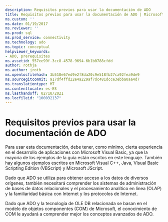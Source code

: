 ```yaml
---
description: Requisitos previos para usar la documentación de ADO
title: Requisitos previos para usar la documentación de ADO | Microsoft Docs
ms.custom: ''
ms.date: 01/19/2017
ms.reviewer: ''
ms.prod: sql
ms.prod_service: connectivity
ms.technology: ado
ms.topic: conceptual
helpviewer_keywords:
- ADO, prerequisites
ms.assetid: 557ee99f-3cc8-4578-9694-6b1b0788cfdd
author: rothja
ms.author: jroth
ms.openlocfilehash: 3b518e67ed9e2f8da20c9e518fb27ca92fea9de9
ms.sourcegitcommit: 917df4ffd22e4a229af7dc481dcce3ebba0aa4d7
ms.translationtype: MT
ms.contentlocale: es-ES
ms.lasthandoff: 02/10/2021
ms.locfileid: "100032137"
---
```

# <a name="prerequisites-for-using-the-ado-documentation"></a>Requisitos previos para usar la documentación de ADO
Para usar esta documentación, debe tener, como mínimo, cierta experiencia en el desarrollo de aplicaciones con Microsoft Visual Basic, ya que la mayoría de los ejemplos de la guía están escritos en este lenguaje. También hay algunos ejemplos escritos en Microsoft Visual C++, Java, Visual Basic Scripting Edition (VBScript) y Microsoft JScript.  
  
 Dado que ADO se utiliza para obtener acceso a los datos de diversos orígenes, también necesitará comprender los sistemas de administración de bases de datos relacionales y el procesamiento analítico en línea (OLAP) y la familiaridad básica con Internet y los protocolos de Internet.  
  
 Dado que ADO y la tecnología de OLE DB relacionada se basan en el modelo de objetos componentes (COM) de Microsoft, el conocimiento de COM le ayudará a comprender mejor los conceptos avanzados de ADO.
